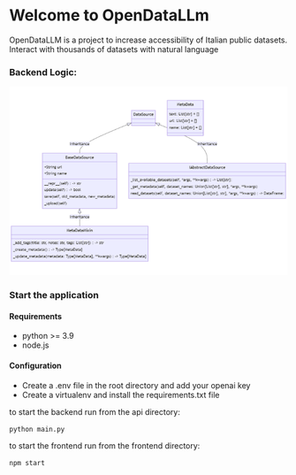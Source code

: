 # Welcome to OpenDataLLm

OpenDataLLM is a project to increase accessibility of Italian public datasets. Interact with thousands of datasets with natural language

### Backend Logic:

![Image](BackendStructure.png)

### Start the application

#### Requirements
- python >= 3.9
- node.js

#### Configuration
- Create a .env file in the root directory and add your openai key
- Create a virtualenv and install the requirements.txt file

to start the backend run from the api directory:
```python
python main.py
```
to start the frontend run from the frontend directory:
```node.js
npm start
```
